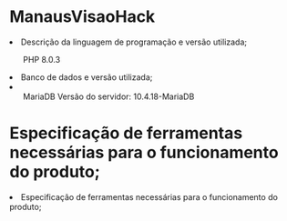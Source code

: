# ManausVisaoHack


<li> Descrição da linguagem de programação e versão utilizada;</li>

<ul> PHP 8.0.3</ul>

<li> Banco de dados e versão utilizada;<li>

<ul> MariaDB Versão do servidor: 10.4.18-MariaDB </ul>

# Especificação de ferramentas necessárias para o funcionamento do produto;

<li> Especificação de ferramentas necessárias para o funcionamento do produto; </li>